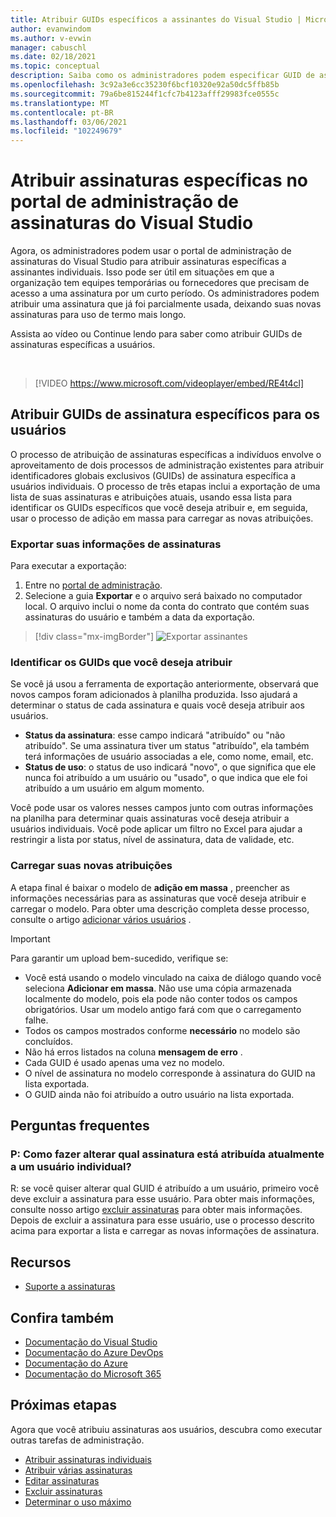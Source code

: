 ```yaml
---
title: Atribuir GUIDs específicos a assinantes do Visual Studio | Microsoft Docs
author: evanwindom
ms.author: v-evwin
manager: cabuschl
ms.date: 02/18/2021
ms.topic: conceptual
description: Saiba como os administradores podem especificar GUID de assinatura para assinantes
ms.openlocfilehash: 3c92a3e6cc35230f6bcf10320e92a50dc5ffb85b
ms.sourcegitcommit: 79a6be815244f1cfc7b4123afff29983fce0555c
ms.translationtype: MT
ms.contentlocale: pt-BR
ms.lasthandoff: 03/06/2021
ms.locfileid: "102249679"
---
```

# <a name="assign-specific-subscriptions-in-the-visual-studio-subscriptions-administration-portal"></a>Atribuir assinaturas específicas no portal de administração de assinaturas do Visual Studio

Agora, os administradores podem usar o portal de administração de assinaturas do Visual Studio para atribuir assinaturas específicas a assinantes individuais.  Isso pode ser útil em situações em que a organização tem equipes temporárias ou fornecedores que precisam de acesso a uma assinatura por um curto período.  Os administradores podem atribuir uma assinatura que já foi parcialmente usada, deixando suas novas assinaturas para uso de termo mais longo.  

Assista ao vídeo ou Continue lendo para saber como atribuir GUIDs de assinaturas específicas a usuários. 

<br>

> [!VIDEO https://www.microsoft.com/videoplayer/embed/RE4t4cl]


## <a name="assign-specific-subscription-guids-to-users"></a>Atribuir GUIDs de assinatura específicos para os usuários

O processo de atribuição de assinaturas específicas a indivíduos envolve o aproveitamento de dois processos de administração existentes para atribuir identificadores globais exclusivos (GUIDs) de assinatura específica a usuários individuais.  O processo de três etapas inclui a exportação de uma lista de suas assinaturas e atribuições atuais, usando essa lista para identificar os GUIDs específicos que você deseja atribuir e, em seguida, usar o processo de adição em massa para carregar as novas atribuições.

### <a name="export-your-subscriptions-information"></a>Exportar suas informações de assinaturas

Para executar a exportação:
1. Entre no [portal de administração](https://manage.visualstudio.com).
2. Selecione a guia **Exportar** e o arquivo será baixado no computador local. O arquivo inclui o nome da conta do contrato que contém suas assinaturas do usuário e também a data da exportação.
> [!div class="mx-imgBorder"]
> ![Exportar assinantes](_img/exporting-subscriptions/exporting-subscriptions.png "Clique em exportar para salvar a lista de suas assinaturas atribuídas com as informações do Assinante.")

### <a name="identify-the-guids-you-want-to-assign"></a>Identificar os GUIDs que você deseja atribuir

Se você já usou a ferramenta de exportação anteriormente, observará que novos campos foram adicionados à planilha produzida.  Isso ajudará a determinar o status de cada assinatura e quais você deseja atribuir aos usuários.  

- **Status da assinatura**: esse campo indicará "atribuído" ou "não atribuído".  Se uma assinatura tiver um status "atribuído", ela também terá informações de usuário associadas a ele, como nome, email, etc. 
- **Status de uso**: o status de uso indicará "novo", o que significa que ele nunca foi atribuído a um usuário ou "usado", o que indica que ele foi atribuído a um usuário em algum momento.  

Você pode usar os valores nesses campos junto com outras informações na planilha para determinar quais assinaturas você deseja atribuir a usuários individuais. Você pode aplicar um filtro no Excel para ajudar a restringir a lista por status, nível de assinatura, data de validade, etc. 

### <a name="upload-your-new-assignments"></a>Carregar suas novas atribuições

A etapa final é baixar o modelo de **adição em massa** , preencher as informações necessárias para as assinaturas que você deseja atribuir e carregar o modelo.  Para obter uma descrição completa desse processo, consulte o artigo [adicionar vários usuários](assign-license-bulk.md) .  

> [!IMPORTANT]
> Para garantir um upload bem-sucedido, verifique se:
> - Você está usando o modelo vinculado na caixa de diálogo quando você seleciona **Adicionar em massa**.  Não use uma cópia armazenada localmente do modelo, pois ela pode não conter todos os campos obrigatórios.  Usar um modelo antigo fará com que o carregamento falhe. 
> - Todos os campos mostrados conforme **necessário** no modelo são concluídos.
> - Não há erros listados na coluna **mensagem de erro** .
> - Cada GUID é usado apenas uma vez no modelo. 
> - O nível de assinatura no modelo corresponde à assinatura do GUID na lista exportada. 
> - O GUID ainda não foi atribuído a outro usuário na lista exportada. 

## <a name="frequently-asked-questions"></a>Perguntas frequentes
### <a name="q-how-do-i-change-which-subscription-is-currently-assigned-to-an-individual-user"></a>P: Como fazer alterar qual assinatura está atribuída atualmente a um usuário individual?
R: se você quiser alterar qual GUID é atribuído a um usuário, primeiro você deve excluir a assinatura para esse usuário.  Para obter mais informações, consulte nosso artigo [excluir assinaturas](delete-license.md) para obter mais informações.  Depois de excluir a assinatura para esse usuário, use o processo descrito acima para exportar a lista e carregar as novas informações de assinatura.  

## <a name="resources"></a>Recursos
- [Suporte a assinaturas](https://visualstudio.microsoft.com/subscriptions/support/)

## <a name="see-also"></a>Confira também
- [Documentação do Visual Studio](/visualstudio/)
- [Documentação do Azure DevOps](/azure/devops/)
- [Documentação do Azure](/azure/)
- [Documentação do Microsoft 365](/microsoft-365/)

## <a name="next-steps"></a>Próximas etapas
Agora que você atribuiu assinaturas aos usuários, descubra como executar outras tarefas de administração.
- [Atribuir assinaturas individuais](assign-license.md)
- [Atribuir várias assinaturas](assign-license-bulk.md)
- [Editar assinaturas](edit-license.md)
- [Excluir assinaturas](delete-license.md)
- [Determinar o uso máximo](maximum-usage.md)


